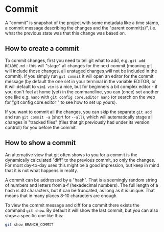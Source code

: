 # Commit

A "commit" is snapshot of the project with some metadata like a time stamp, a commit message describing the changes and the "parent commit(s)", i.e. what the previous state was that this change was based on.

## How to create a commit

To commit changes, first you need to tell git what to add, e.g. `git add README.md` - this will "stage" all changes for the next commit (meaning git will include those changes, all unstaged changes will not be included in the commit). If you simply run `git commit` it will open an editor for the commit message (by default the one set in your terminal in the variable EDITOR, or it will default to `vim`). `vim` is a nice, but for beginners a bit complex editor - if you don't feel at home (yet) in the commandline, you can (once) set another one like e.g. `nano` with `git config core.editor nano` (or search on the web for "git config core.editor <name of your editor>" to see how to set up yours).

If you want to commit all the changes, you can skip the separate `git add` and run `git commit -a` (short for `--all`), which will automatically stage all changes in "tracked files" (files that git previously had under its version controll) for you before the commit.

## How to show a commit

An alternative view that git often shows to you for a commit is the dynamically calculated "diff" to the previous commit, so only the changes. For most day-to-day uses this might be a good impression, but keep in mind that it is not what happens in reality.

A commit can be addressed by a "hash". That is a seemingly random string of numbers and letters from a-f (hexadecimal numbers). The full length of a hash is 40 characters, but it can be truncated, as long as it is unique. That means that in many places 8-10 characters are enough.

To view the commit message and diff for a commit there exists the command `git show`. By default it will show the last commit, but you can also show a specific one like this:
```sh
git show BRANCH_COMMIT
```
